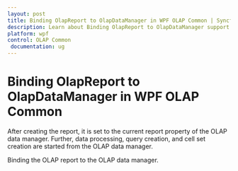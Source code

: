 ```yaml
---
layout: post
title: Binding OlapReport to OlapDataManager in WPF OLAP Common | Syncfusion
description: Learn about Binding OlapReport to OlapDataManager support in Syncfusion WPF OLAP Common control and more.
platform: wpf
control: OLAP Common
 documentation: ug
---
```


# Binding OlapReport to OlapDataManager in WPF OLAP Common

After creating the report, it is set to the current report property of the OLAP data manager. Further, data processing, query creation, and cell set creation are started from the OLAP data manager.

Binding the OLAP report to the OLAP data manager.



